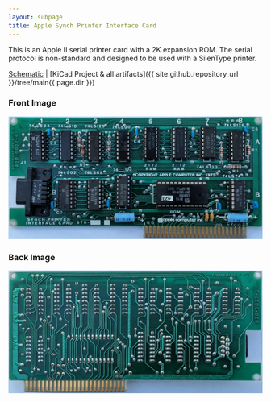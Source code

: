 ```yaml
---
layout: subpage
title: Apple Synch Printer Interface Card
---
```

This is an Apple II serial printer card with a 2K expansion ROM. The serial protocol is non-standard and designed
to be used with a SilenType printer.

[Schematic](Schematic.pdf) | [KiCad Project & all artifacts]({{ site.github.repository_url }}/tree/main{{ page.dir }})

### Front Image

![front](front.jpg)

### Back Image

![back](back.jpg)
